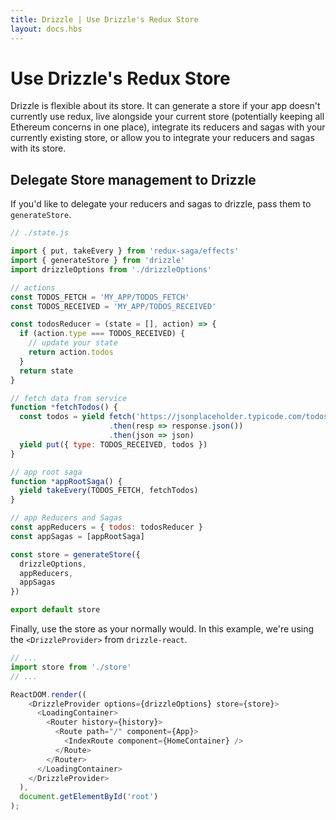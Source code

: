 ```yaml
---
title: Drizzle | Use Drizzle's Redux Store
layout: docs.hbs
---
```

# Use Drizzle's Redux Store

Drizzle is flexible about its store. It can generate a store if your app doesn't currently use redux, live alongside your current store (potentially keeping all Ethereum concerns in one place), integrate its reducers and sagas with your currently existing store, or allow you to integrate your reducers and sagas with its store.

## Delegate Store management to Drizzle

If you'd like to delegate your reducers and sagas to drizzle, pass them to `generateStore`.

```javascript
// ./state.js

import { put, takeEvery } from 'redux-saga/effects'
import { generateStore } from 'drizzle'
import drizzleOptions from './drizzleOptions'

// actions
const TODOS_FETCH = 'MY_APP/TODOS_FETCH'
const TODOS_RECEIVED = 'MY_APP/TODOS_RECEIVED'

const todosReducer = (state = [], action) => {
  if (action.type === TODOS_RECEIVED) {
    // update your state
    return action.todos
  }
  return state
}

// fetch data from service
function *fetchTodos() {
  const todos = yield fetch('https://jsonplaceholder.typicode.com/todos')
                      .then(resp => response.json())
                      .then(json => json)
  yield put({ type: TODOS_RECEIVED, todos })
}

// app root saga
function *appRootSaga() {
  yield takeEvery(TODOS_FETCH, fetchTodos)
}

// app Reducers and Sagas
const appReducers = { todos: todosReducer }
const appSagas = [appRootSaga]

const store = generateStore({
  drizzleOptions,
  appReducers,
  appSagas
})

export default store

```

Finally, use the store as your normally would. In this example, we're using the `<DrizzleProvider>` from `drizzle-react`.

```javascript
// ...
import store from './store'
// ...

ReactDOM.render((
    <DrizzleProvider options={drizzleOptions} store={store}>
      <LoadingContainer>
        <Router history={history}>
          <Route path="/" component={App}>
            <IndexRoute component={HomeContainer} />
          </Route>
        </Router>
      </LoadingContainer>
    </DrizzleProvider>
  ),
  document.getElementById('root')
);
```
